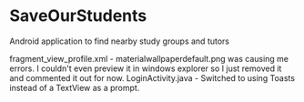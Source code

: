 # SaveOurStudents
Android application to find nearby study groups and tutors

fragment_view_profile.xml - materialwallpaperdefault.png was causing me errors. I couldn't even preview it in windows explorer so I just removed it and commented it out for now.
LoginActivity.java - Switched to using Toasts instead of a TextView as a prompt.